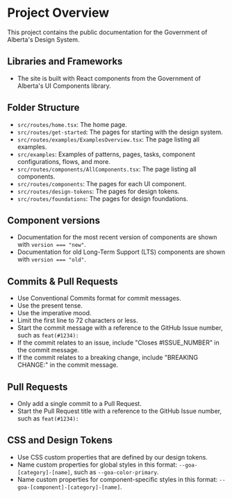 # Project Overview
This project contains the public documentation for the Government of Alberta's Design System.

## Libraries and Frameworks
- The site is built with React components from the Government of Alberta's UI Components library.

## Folder Structure
- `src/routes/home.tsx`: The home page.
- `src/routes/get-started`: The pages for starting with the design system.
- `src/routes/examples/ExamplesOverview.tsx`: The page listing all examples.
- `src/examples`: Examples of patterns, pages, tasks, component configurations, flows, and more.
- `src/routes/components/AllComponents.tsx`: The page listing all components.
- `src/routes/components`: The pages for each UI component.
- `src/routes/design-tokens`: The pages for design tokens.
- `src/routes/foundations`: The pages for design foundations.

## Component versions
- Documentation for the most recent version of components are shown with `version === "new"`.
- Documentation for old Long-Term Support (LTS) components are shown with `version === "old"`.

## Commits & Pull Requests
- Use Conventional Commits format for commit messages.
- Use the present tense.
- Use the imperative mood.
- Limit the first line to 72 characters or less.
- Start the commit message with a reference to the GitHub Issue number, such as `feat(#1234):`
- If the commit relates to an issue, include "Closes #ISSUE_NUMBER" in the commit message.
- If the commit relates to a breaking change, include "BREAKING CHANGE:" in the commit message.

## Pull Requests
- Only add a single commit to a Pull Request.
- Start the Pull Request title with a reference to the GitHub Issue number, such as `feat(#1234):`

## CSS and Design Tokens
- Use CSS custom properties that are defined by our design tokens.
- Name custom properties for global styles in this format: `--goa-[category]-[name]`, such as `--goa-color-primary`.
- Name custom properties for component-specific styles in this format: `--goa-[component]-[category]-[name]`.

